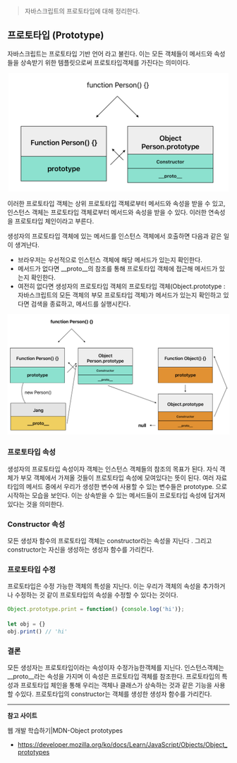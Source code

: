 >자바스크립트의 프로토타입에 대해 정리한다.

## 프로토타입 (Prototype)

자바스크립트는 프로토타입 기반 언어 라고 불린다. 이는 모든 객체들이 메서드와 속성들을 상속받기 위한 템플릿으로써 프로토타입객체를 가진다는 의미이다.

<p align='center'>
<img src='image/%EC%8A%A4%ED%81%AC%EB%A6%B0%EC%83%B7%202023-01-13%20%EC%98%A4%ED%9B%84%206.25.58.png' width=500/></p>

이러한 프로토타입 객체는 상위 프로토타입 객체로부터 메서드와 속성을 받을 수 있고, 인스턴스 객체는 프로토타입 객체로부터 메서드와 속성을 받을 수 있다. 이러한 연속성을 프로토타입 체인이라고 부른다.

생성자의 프로토타입 객체에 있는 메서드를 인스턴스 객체에서 호출하면 다음과 같은 일이 생겨난다.
* 브라우저는 우선적으로 인스턴스 객체에 해당 메서드가 있는지 확인한다.
* 메서드가 없다면 __proto__의 참조를 통해 프로토타입 객체에 접근해 메서드가 있는지 확인한다.
* 여전히 없다면 생성자의 프로토타입 객체의 프로토타입 객체(Object.prototype : 자바스크립트의 모든 객체의 부모 프로토타입 객체)가 메서드가 있는지 확인하고 있다면 검색을 종료하고, 메서드를 실행시킨다.

<p align='center'>
<img src='image/%EC%8A%A4%ED%81%AC%EB%A6%B0%EC%83%B7%202023-01-13%20%EC%98%A4%ED%9B%84%206.37.40.png' width=600/>
</p>

### 프로토타입 속성
 생성자의 프로토타입 속성이자 객체는 인스턴스 객체들의  참조의 목표가 된다.  자식 객체가 부모 객체에서 가져올 것들이 프로토타입 속성에 모여있다는 뜻이 된다.
 여러 자료 타입의 메서드 중에서 우리가 생성한 변수에 사용할 수 있는 변수들은 prototype. 으로 시작하는 모습을 보인다.
이는 상속받을 수 있는 메서드들이 프로토타입 속성에 답겨져 있다는 것을 의미한다.

### Constructor 속성

모든 생성자 함수의 프로토타입 객체는 constructor라는 속성을 지닌다 . 그리고 constructor는 자신을 생성하는 생성자 함수를 가리킨다.

### 프로토타입 수정

프로토타입은 수정 가능한 객체의 특성을 지닌다. 이는 우리가 객체의 속성을 추가하거나 수정하는 것 같이 프로토타입의 속성을 수정할 수 있다는 것이다.

```javascript
Object.prototype.print = function() {console.log('hi')};

let obj = {}
obj.print() // 'hi'
```

### 결론
 모든 생성자는 프로토타입이라는 속성이자 수정가능한객체를 지닌다.
인스턴스객체는 __proto__라는 속성을 가지며 이 속성은 프로토타입 객체를 참조한다. 
프로토타입의 특성과 프로토타입 체인을 통해 우리는 객체나 클래스가 상속하는 것과 같은 기능을 사용할 수있다.
프로토타입의 constructor는 객체를 생성한 생성자 함수를 가리킨다.

___
**참고 사이트**

웹 개발 학습하기|MDN-Object prototypes
* https://developer.mozilla.org/ko/docs/Learn/JavaScript/Objects/Object_prototypes
